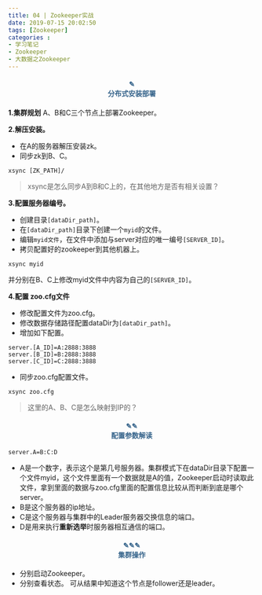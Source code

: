 ```yaml
---
title: 04 | Zookeeper实战
date: 2019-07-15 20:02:50
tags: [Zookeeper]
categories :
- 学习笔记
- Zookeeper
- 大数据之Zookeeper
---
```


#### <center><font color = "#36648B">✎</font><br/><font color = "#36648B">分布式安装部署</font></center>
**1.集群规划**
A、B和C三个节点上部署Zookeeper。

**2.解压安装。**
- 在A的服务器解压安装zk。
- 同步zk到B、C。
```
xsync [ZK_PATH]/
```
> xsync是怎么同步A到B和C上的，在其他地方是否有相关设置？

**3.配置服务器编号。**
- 创建目录`[dataDir_path]`。
- 在`[dataDir_path]`目录下创建一个`myid`的文件。
- 编辑`myid文件`，在文件中添加与server对应的唯一编号`[SERVER_ID]`。
- 拷贝配置好的zookeeper到其他机器上。
```
xsync myid
```
并分别在B、C上修改myid文件中内容为自己的`[SERVER_ID]`。

**4.配置 zoo.cfg文件**
- 修改配置文件为zoo.cfg。
- 修改数据存储路径配置dataDir为`[dataDir_path]`。
- 增加如下配置。
```
server.[A_ID]=A:2888:3888
server.[B_ID]=B:2888:3888
server.[C_ID]=C:2888:3888
```
- 同步zoo.cfg配置文件。
```
xsync zoo.cfg
```
> 这里的A、B、C是怎么映射到IP的？

#### <center><font color = "#36648B">✎✎</font><br/><font color = "#36648B">配置参数解读</font></center>
`server.A=B:C:D`
- A是一个数字，表示这个是第几号服务器。集群模式下在dataDir目录下配置一个文件myid，这个文件里面有一个数据就是A的值，Zookeeper启动时读取此文件，拿到里面的数据与zoo.cfg里面的配置信息比较从而判断到底是哪个server。
- B是这个服务器的ip地址。
- C是这个服务器与集群中的Leader服务器交换信息的端口。
- D是用来执行**重新选举**时服务器相互通信的端口。

#### <center><font color = "#36648B">✎✎✎</font><br/><font color = "#36648B">集群操作</font></center>
- 分别启动Zookeeper。
- 分别查看状态。
  可从结果中知道这个节点是follower还是leader。









